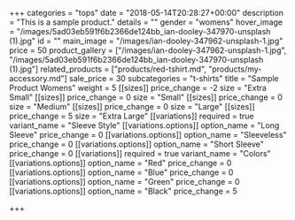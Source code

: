 +++
categories = "tops"
date = "2018-05-14T20:28:27+00:00"
description = "This is a sample product."
details = ""
gender = "womens"
hover_image = "/images/5ad03eb591f6b2366de124bb_ian-dooley-347970-unsplash (1).jpg"
id = ""
main_image = "/images/ian-dooley-347962-unsplash-1.jpg"
price = 50
product_gallery = ["/images/ian-dooley-347962-unsplash-1.jpg", "/images/5ad03eb591f6b2366de124bb_ian-dooley-347970-unsplash (1).jpg"]
related_products = ["products/red-tshirt.md", "products/my-accessory.md"]
sale_price = 30
subcategories = "t-shirts"
title = "Sample Product Womens"
weight = 5
[[sizes]]
price_change = -2
size = "Extra Small"
[[sizes]]
price_change = 0
size = "Small"
[[sizes]]
price_change = 0
size = "Medium"
[[sizes]]
price_change = 0
size = "Large"
[[sizes]]
price_change = 5
size = "Extra Large"
[[variations]]
required = true
variant_name = "Sleeve Style"
[[variations.options]]
option_name = "Long Sleeve"
price_change = 0
[[variations.options]]
option_name = "Sleeveless"
price_change = 0
[[variations.options]]
option_name = "Short Sleeve"
price_change = 0
[[variations]]
required = true
variant_name = "Colors"
[[variations.options]]
option_name = "Red"
price_change = 0
[[variations.options]]
option_name = "Blue"
price_change = 0
[[variations.options]]
option_name = "Green"
price_change = 0
[[variations.options]]
option_name = "Black"
price_change = 5

+++
